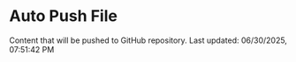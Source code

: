 # Auto Push File

Content that will be pushed to GitHub repository.
Last updated: 06/30/2025, 07:51:42 PM
